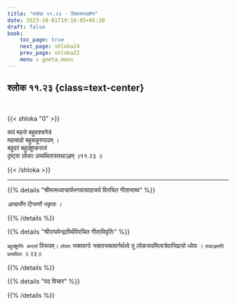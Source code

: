 ```yaml
---
title: "श्लोक ११.२३ - विश्वरूपदर्शन"
date: 2023-10-01T19:16:05+05:30
draft: false
book:
    toc_page: true
    next_page: shloka24
    prev_page: shloka22
    menu : geeta_menu
---
```




## श्लोक ११.२३ {class=text-center}

<br/>

{{< shloka  "0"  >}}

रूपं महत्ते बहुवक्त्रनेत्रं  
महाबाहो बहुबाहूरुपादम् ।    
बहूदरं बहुदंष्ट्राकरालं  
दृष्ट्वा लोकाः प्रव्यथितास्तथाऽहम् ॥११.२३ ॥

{{< /shloka >}}

---


{{% details "श्रीमत्मध्वाचार्यभगवत्पादाचर्य विरचित  गीताभाष्य" %}}

*आचार्येण टिप्पणी नकृतः ।*

{{% /details %}}



{{% details "श्रीराघवेन्द्रतीर्थविरचित गीताविवृतिः" %}}

`बहु्दंष्ट्राभिः करालं` विरूपम्‌। `लोकाः` भक्तवर्गाः 
भक्ताभक्तवर्गर्थत्वे तु लोकत्रयमित्यत्रेवाभिप्रायो ध्येयः । 
`तथाऽहमपि प्रव्यथितः` ॥ २३॥

{{% /details %}}



{{% details "पद विचार" %}}


{{% /details %}}

